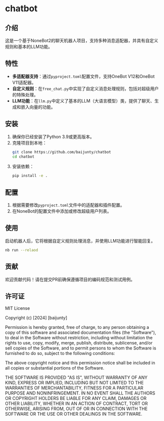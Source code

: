 # chatbot

## 介绍
这是一个基于NoneBot2的聊天机器人项目，支持多种消息适配器，并具有自定义规则和基本的LLM功能。

## 特性
- **多适配器支持**：通过`pyproject.toml`配置文件，支持OneBot V12和OneBot V11适配器。
- **自定义规则**：在`free_chat.py`中实现了自定义消息处理规则，包括对超级用户的特殊处理。
- **LLM功能**：在`llm.py`中定义了基本的LLM（大语言模型）类，提供了聊天、生成和嵌入向量的功能。

## 安装
1. 确保你已经安装了Python 3.9或更高版本。
2. 克隆项目到本地：
   ```bash
   git clone https://github.com/baijunty/chatbot
   cd chatbot
   ```
3. 安装依赖：
   ```bash
   pip install -e .
   ```

## 配置
1. 根据需要修改`pyproject.toml`文件中的适配器和插件配置。
2. 在NoneBot的配置文件中添加或修改超级用户列表。

## 使用
启动机器人后，它将根据自定义规则处理消息，并使用LLM功能进行智能回复。

```bash
nb run --relaod
```

## 贡献
欢迎贡献代码！请在提交PR前确保遵循项目的编码规范和测试用例。

## 许可证
MIT License

Copyright (c) [2024] [baijunty]

Permission is hereby granted, free of charge, to any person obtaining a copy
of this software and associated documentation files (the "Software"), to deal
in the Software without restriction, including without limitation the rights
to use, copy, modify, merge, publish, distribute, sublicense, and/or sell
copies of the Software, and to permit persons to whom the Software is
furnished to do so, subject to the following conditions:

The above copyright notice and this permission notice shall be included in all
copies or substantial portions of the Software.

THE SOFTWARE IS PROVIDED "AS IS", WITHOUT WARRANTY OF ANY KIND, EXPRESS OR
IMPLIED, INCLUDING BUT NOT LIMITED TO THE WARRANTIES OF MERCHANTABILITY,
FITNESS FOR A PARTICULAR PURPOSE AND NONINFRINGEMENT. IN NO EVENT SHALL THE
AUTHORS OR COPYRIGHT HOLDERS BE LIABLE FOR ANY CLAIM, DAMAGES OR OTHER
LIABILITY, WHETHER IN AN ACTION OF CONTRACT, TORT OR OTHERWISE, ARISING FROM,
OUT OF OR IN CONNECTION WITH THE SOFTWARE OR THE USE OR OTHER DEALINGS IN THE
SOFTWARE.
